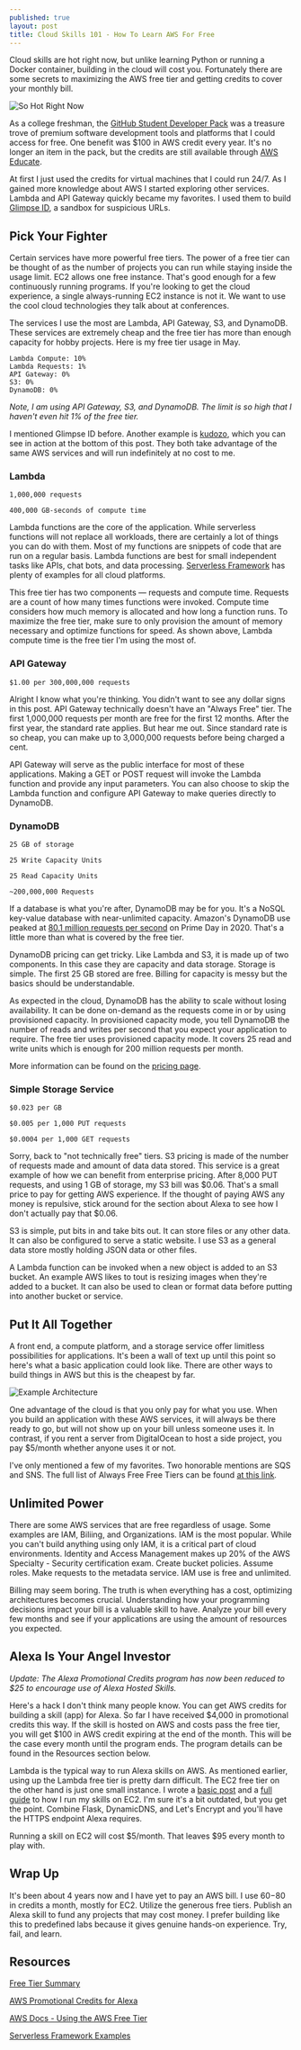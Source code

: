 ```yaml
---
published: true
layout: post
title: Cloud Skills 101 - How To Learn AWS For Free
---
```


Cloud skills are hot right now, but unlike learning Python or running a Docker container, building in the cloud will cost you. Fortunately there are some secrets to maximizing the AWS free tier and getting credits to cover your monthly bill.

![So Hot Right Now]({{site.baseurl}}/images/Learn-Cloud-Free/SoHotRN.png)

As a college freshman, the [GitHub Student Developer Pack](http://education.github.com/pack) was a treasure trove of premium software development tools and platforms that I could access for free. One benefit was $100 in AWS credit every year.  It's no longer an item in the pack, but the credits are still available through [AWS Educate](https://www.awseducate.com).

At first I just used the credits for virtual machines that I could run 24/7. As I gained more knowledge about AWS I started exploring other services. Lambda and API Gateway quickly became my favorites. I used them to build [Glimpse ID](https://glimpseid.com), a sandbox for suspicious URLs.

## Pick Your Fighter

Certain services have more powerful free tiers. The power of a free tier can be thought of as the number of projects you can run while staying inside the usage limit. EC2 allows one free instance. That's good enough for a few continuously running programs. If you're looking to get the cloud experience, a single always-running EC2 instance is not it. We want to use the cool cloud technologies they talk about at conferences.

The services I use the most are Lambda, API Gateway, S3, and DynamoDB. These services are extremely cheap and the free tier has more than enough capacity for hobby projects. Here is my  free tier usage in May.

```
Lambda Compute: 10%
Lambda Requests: 1%
API Gateway: 0%
S3: 0%
DynamoDB: 0%
```

*Note, I am using API Gateway, S3, and DynamoDB. The limit is so high that I haven't even hit 1% of the free tier.*

I mentioned Glimpse ID before. Another example is [kudozo](https://github.com/becksteadn/kudozo), which you can see in action at the bottom of this post. They both take advantage of the same AWS services and will run indefinitely at no cost to me.

### Lambda

`1,000,000 requests`

`400,000 GB-seconds of compute time`

Lambda functions are the core of the application. While serverless functions will not replace all workloads, there are certainly a lot of things you can do with them. Most of my functions are snippets of code that are run on a regular basis. Lambda functions are best for small independent tasks like APIs, chat bots, and data processing. [Serverless Framework](https://www.serverless.com/examples/) has plenty of examples for all cloud platforms.

This free tier has two components —  requests and compute time. Requests are a count of how many times functions were invoked. Compute time considers how much memory is allocated and how long a function runs. To maximize the free tier, make sure to only provision the amount of memory necessary and optimize functions for speed. As shown above, Lambda compute time is the free tier I'm using the most of.  

### API Gateway

`$1.00 per 300,000,000 requests`

Alright I know what you're thinking. You didn't want to see any dollar signs in this post. API Gateway technically doesn't have an "Always Free" tier. The first 1,000,000 requests per month are free for the first 12 months. After the first year, the standard rate applies. But hear me out. Since standard rate is so cheap, you can make up to 3,000,000 requests before being charged a cent.

API Gateway will serve as the public interface for most of these applications. Making a GET or POST request will invoke the Lambda function and provide any input parameters. You can also choose to skip the Lambda function and configure API Gateway to make queries directly to DynamoDB.

### DynamoDB

`25 GB of storage`

`25 Write Capacity Units`

`25 Read Capacity Units`

`~200,000,000 Requests`

If a database is what you're after, DynamoDB may be for you. It's a NoSQL key-value database with near-unlimited capacity. Amazon's DynamoDB use peaked at [80.1 million requests per second](https://aws.amazon.com/blogs/aws/amazon-prime-day-2020-powered-by-aws/) on Prime Day in 2020. That's a little more than what is covered by the free tier.

DynamoDB pricing can get tricky. Like Lambda and S3, it is made up of two components. In this case they are capacity and data storage. Storage is simple. The first 25 GB stored are free. Billing for capacity is messy but the basics should be understandable.

As expected in the cloud, DynamoDB has the ability to scale without losing availability. It can be done on-demand as the requests come in or by using provisioned capacity. In provisioned capacity mode, you tell DynamoDB the number of reads and writes per second that you expect your application to require. The free tier uses provisioned capacity mode. It covers 25 read and write units which is enough for 200 million requests per month.

More information can be found on the [pricing page](https://aws.amazon.com/dynamodb/pricing/).

### Simple Storage Service

`$0.023 per GB`

`$0.005 per 1,000 PUT requests`

`$0.0004 per 1,000 GET requests`

Sorry, back to "not technically free" tiers. S3 pricing is made of the number of requests made and amount of data data stored. This service is a great example of how we can benefit from enterprise pricing. After 8,000 PUT requests, and using 1 GB of storage, my S3 bill was $0.06. That's a small price to pay for getting AWS experience. If the thought of paying AWS any money is repulsive, stick around for the section about Alexa to see how I don't actually pay that $0.06. 

S3 is simple, put bits in and take bits out. It can store files or any other data. It can also be configured to serve a static website. I use S3 as a general data store mostly holding JSON data or other files.

A Lambda function can be invoked when a new object is added to an S3 bucket. An example AWS likes to tout is resizing images when they're added to a bucket. It can also be used to clean or format data before putting into another bucket or service. 

## Put It All Together

A front end, a compute platform, and a storage service offer limitless possibilities for applications. It's been a wall of text up until this point so here's what a basic application could look like. There are other ways to build things in AWS but this is the cheapest by far.

![Example Architecture]({{site.baseurl}}/images/Learn-Cloud-Free/ServerlessAppExample.png)

One advantage of the cloud is that you only pay for what you use. When you build an application with these AWS services, it will always be there ready to go, but will not show up on your bill unless someone uses it. In contrast, if you rent a server from DigitalOcean to host a side project, you pay $5/month whether anyone uses it or not. 

I've only mentioned a few of my favorites. Two honorable mentions are SQS and SNS. The full list of Always Free Free Tiers can be found [at this link](https://aws.amazon.com/free/?all-free-tier.sort-by=item.additionalFields.SortRank&all-free-tier.sort-order=asc&awsf.Free%20Tier%20Types=tier%23always-free&awsf.Free%20Tier%20Categories=*all).

## Unlimited Power

There are some AWS services that are free regardless of usage. Some examples are IAM, Biliing, and Organizations. IAM is the most popular. While you can't build anything using only IAM, it is a critical part of cloud environments. Identity and Access Management makes up 20% of the AWS Specialty - Security certification exam. Create bucket policies. Assume roles. Make requests to the metadata service. IAM use is free and unlimited.

Billing may seem boring. The truth is when everything has a cost, optimizing architectures becomes crucial. Understanding how your programming decisions impact your bill is a valuable skill to have. Analyze your bill every few months and see if your applications are using the amount of resources you expected. 

## Alexa Is Your Angel Investor

*Update: The Alexa Promotional Credits program has now been reduced to $25 to encourage use of Alexa Hosted Skills.*

Here's a hack I don't think many people know. You can get AWS credits for building a skill (app) for Alexa. So far I have received $4,000 in promotional credits this way. If the skill is hosted on AWS and costs pass the free tier, you will get $100 in AWS credit expiring at the end of the month. This will be the case every month until the program ends. The program details can be found in the Resources section below.

Lambda is the typical way to run Alexa skills on AWS. As mentioned earlier, using up the Lambda free tier is pretty darn difficult. The EC2 free tier on the other hand is just one small instance. I wrote a [basic post](https://scriptingis.life/My-Alexa-Skills-Environment/) and a [full guide](https://scriptingis.life/Alexa-Skills-Complete-Guide/) to how I run my skills on EC2. I'm sure it's a bit outdated, but you get the point. Combine Flask, DynamicDNS, and Let's Encrypt and you'll have the HTTPS endpoint Alexa requires.

Running a skill on EC2 will cost $5/month. That leaves $95 every month to play with.

## Wrap Up

It's been about 4 years now and I have yet to pay an AWS bill. I use $60-$80 in credits a month, mostly for EC2. Utilize the generous free tiers. Publish an Alexa skill to fund any projects that may cost money. I prefer building like this to predefined labs because it gives genuine hands-on experience. Try, fail, and learn.

## Resources

[Free Tier Summary](https://aws.amazon.com/free/)

[AWS Promotional Credits for Alexa](https://developer.amazon.com/en-US/alexa/alexa-skills-kit/new/aws-promotional-credits)

[AWS Docs - Using the AWS Free Tier](https://docs.aws.amazon.com/awsaccountbilling/latest/aboutv2/billing-free-tier.html)

[Serverless Framework Examples](https://www.serverless.com/examples/)